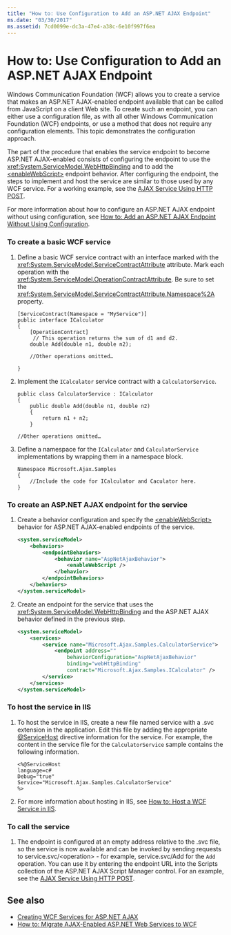 ```yaml
---
title: "How to: Use Configuration to Add an ASP.NET AJAX Endpoint"
ms.date: "03/30/2017"
ms.assetid: 7cd0099e-dc3a-47e4-a38c-6e10f997f6ea
---
```

# How to: Use Configuration to Add an ASP.NET AJAX Endpoint
Windows Communication Foundation (WCF) allows you to create a service that makes an ASP.NET AJAX-enabled endpoint available that can be called from JavaScript on a client Web site. To create such an endpoint, you can either use a configuration file, as with all other Windows Communication Foundation (WCF) endpoints, or use a method that does not require any configuration elements. This topic demonstrates the configuration approach.  
  
 The part of the procedure that enables the service endpoint to become ASP.NET AJAX-enabled consists of configuring the endpoint to use the <xref:System.ServiceModel.WebHttpBinding> and to add the [\<enableWebScript>](../../../../docs/framework/configure-apps/file-schema/wcf/enablewebscript.md) endpoint behavior. After configuring the endpoint, the steps to implement and host the service are similar to those used by any WCF service. For a working example, see the [AJAX Service Using HTTP POST](../../../../docs/framework/wcf/samples/ajax-service-using-http-post.md).  
  
 For more information about how to configure an ASP.NET AJAX endpoint without using configuration, see [How to: Add an ASP.NET AJAX Endpoint Without Using Configuration](../../../../docs/framework/wcf/feature-details/how-to-add-an-aspnet-ajax-endpoint-without-using-configuration.md).  
  
### To create a basic WCF service  
  
1.  Define a basic WCF service contract with an interface marked with the <xref:System.ServiceModel.ServiceContractAttribute> attribute. Mark each operation with the <xref:System.ServiceModel.OperationContractAttribute>. Be sure to set the <xref:System.ServiceModel.ServiceContractAttribute.Namespace%2A> property.  
  
    ```  
    [ServiceContract(Namespace = "MyService")]  
    public interface ICalculator  
    {  
        [OperationContract]  
         // This operation returns the sum of d1 and d2.  
        double Add(double n1, double n2);  
  
        //Other operations omitted…  
  
    }  
    ```  
  
2.  Implement the `ICalculator` service contract with a `CalculatorService`.  
  
    ```  
    public class CalculatorService : ICalculator  
    {  
        public double Add(double n1, double n2)  
        {  
            return n1 + n2;  
        }  
  
    //Other operations omitted…  
    ```  
  
3.  Define a namespace for the `ICalculator` and `CalculatorService` implementations by wrapping them in a namespace block.  
  
    ```  
    Namespace Microsoft.Ajax.Samples  
    {  
        //Include the code for ICalculator and Caculator here.  
    }  
    ```  
  
### To create an ASP.NET AJAX endpoint for the service  
  
1.  Create a behavior configuration and specify the [\<enableWebScript>](../../../../docs/framework/configure-apps/file-schema/wcf/enablewebscript.md) behavior for ASP.NET AJAX-enabled endpoints of the service.  
  
    ```xml  
    <system.serviceModel>  
        <behaviors>  
            <endpointBehaviors>  
                <behavior name="AspNetAjaxBehavior">  
                    <enableWebScript />  
                </behavior>  
            </endpointBehaviors>  
        </behaviors>  
    </system.serviceModel>  
    ```  
  
2.  Create an endpoint for the service that uses the <xref:System.ServiceModel.WebHttpBinding> and the ASP.NET AJAX behavior defined in the previous step.  
  
    ```xml  
    <system.serviceModel>  
        <services>  
            <service name="Microsoft.Ajax.Samples.CalculatorService">  
                <endpoint address=""  
                    behaviorConfiguration="AspNetAjaxBehavior"   
                    binding="webHttpBinding"  
                    contract="Microsoft.Ajax.Samples.ICalculator" />  
            </service>  
        </services>  
    </system.serviceModel>   
    ```  
  
### To host the service in IIS  
  
1.  To host the service in IIS, create a new file named service with a .svc extension in the application. Edit this file by adding the appropriate [\@ServiceHost](../../../../docs/framework/configure-apps/file-schema/wcf-directive/servicehost.md) directive information for the service. For example, the content in the service file for the `CalculatorService` sample contains the following information.  
  
    ```  
    <%@ServiceHost   
    language=c#   
    Debug="true"   
    Service="Microsoft.Ajax.Samples.CalculatorService"  
    %>  
    ```  
  
2.  For more information about hosting in IIS, see [How to: Host a WCF Service in IIS](../../../../docs/framework/wcf/feature-details/how-to-host-a-wcf-service-in-iis.md).  
  
### To call the service  
  
1.  The endpoint is configured at an empty address relative to the .svc file, so the service is now available and can be invoked by sending requests to service.svc/\<operation> - for example, service.svc/Add for the `Add` operation. You can use it by entering the endpoint URL into the Scripts collection of the ASP.NET AJAX Script Manager control. For an example, see the [AJAX Service Using HTTP POST](../../../../docs/framework/wcf/samples/ajax-service-using-http-post.md).  
  
## See also
- [Creating WCF Services for ASP.NET AJAX](../../../../docs/framework/wcf/feature-details/creating-wcf-services-for-aspnet-ajax.md)
- [How to: Migrate AJAX-Enabled ASP.NET Web Services to WCF](../../../../docs/framework/wcf/feature-details/how-to-migrate-ajax-enabled-aspnet-web-services-to-wcf.md)
